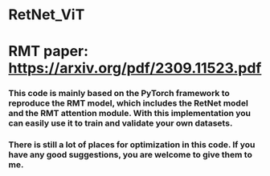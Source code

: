 # RetNet_ViT
# RMT paper: https://arxiv.org/pdf/2309.11523.pdf
### This code is mainly based on the PyTorch framework to reproduce the RMT model, which includes the RetNet model and the RMT attention module. With this implementation you can easily use it to train and validate your own datasets.
### There is still a lot of places for optimization in this code. If you have any good suggestions, you are welcome to give them to me.
